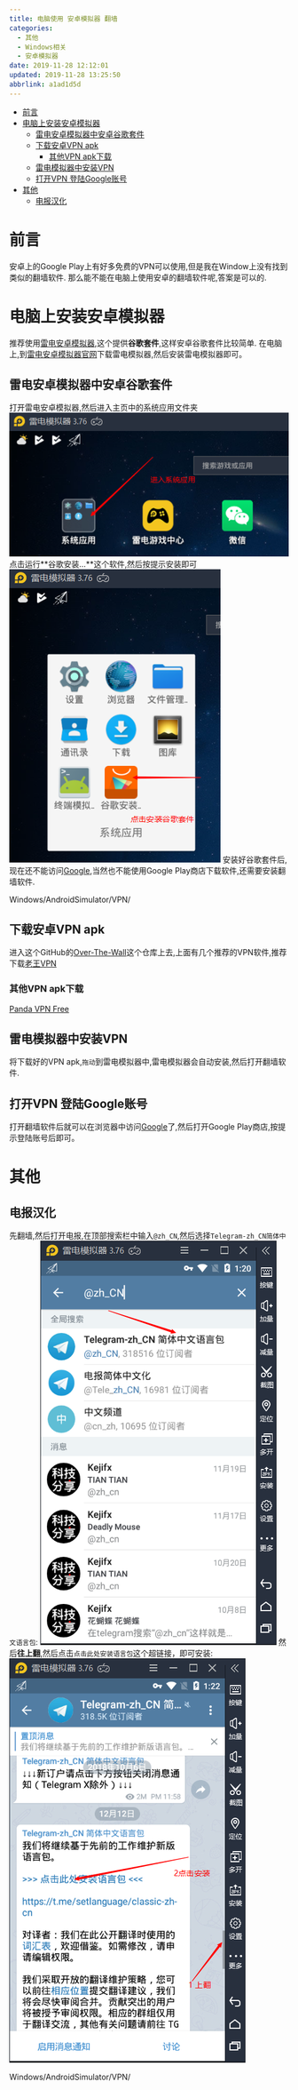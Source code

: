 ```yaml
---
title: 电脑使用 安卓模拟器 翻墙
categories: 
  - 其他
  - Windows相关
  - 安卓模拟器
date: 2019-11-28 12:12:01
updated: 2019-11-28 13:25:50
abbrlink: a1ad1d5d
---
```

<div id='my_toc'>

- [前言](/blog/a1ad1d5d/#前言)
- [电脑上安装安卓模拟器](/blog/a1ad1d5d/#电脑上安装安卓模拟器)
    - [雷电安卓模拟器中安卓谷歌套件](/blog/a1ad1d5d/#雷电安卓模拟器中安卓谷歌套件)
    - [下载安卓VPN apk](/blog/a1ad1d5d/#下载安卓VPN-apk)
        - [其他VPN apk下载](/blog/a1ad1d5d/#其他VPN-apk下载)
    - [雷电模拟器中安装VPN](/blog/a1ad1d5d/#雷电模拟器中安装VPN)
    - [打开VPN 登陆Google账号](/blog/a1ad1d5d/#打开VPN-登陆Google账号)
- [其他](/blog/a1ad1d5d/#其他)
    - [电报汉化](/blog/a1ad1d5d/#电报汉化)

</div>
<!--more-->
<script>if (navigator.platform.search('arm')==-1){document.getElementById('my_toc').style.display = 'none';}</script>

<!--end-->
# 前言 #
安卓上的Google Play上有好多免费的VPN可以使用,但是我在Window上没有找到类似的翻墙软件.
那么能不能在电脑上使用安卓的翻墙软件呢,答案是可以的.
# 电脑上安装安卓模拟器 #
推荐使用[雷电安卓模拟器](https://www.ldmnq.com/),这个提供**谷歌套件**,这样安卓谷歌套件比较简单.
在电脑上,到[雷电安卓模拟器官网](https://www.ldmnq.com/)下载雷电模拟器,然后安装雷电模拟器即可。
## 雷电安卓模拟器中安卓谷歌套件 ##
打开雷电安卓模拟器,然后进入主页中的系统应用文件夹
![](https://raw.githubusercontent.com/lanlan2017/images/master/Windows/AndroidSimulator/VPN/1.png)
点击运行**谷歌安装...**这个软件,然后按提示安装即可
![](https://raw.githubusercontent.com/lanlan2017/images/master/Windows/AndroidSimulator/VPN/2.png)
安装好谷歌套件后,现在还不能访问[Google](https://www.google.com/),当然也不能使用Google Play商店下载软件,还需要安装翻墙软件.

Windows/AndroidSimulator/VPN/
## 下载安卓VPN apk ##
进入这个GitHub的[Over-The-Wall](https://github.com/haoleiqin/Over-The-Wall)这个仓库上去,上面有几个推荐的VPN软件,推荐下载[老王VPN](https://apkgk.com/com.findtheway)
### 其他VPN apk下载 ###
[Panda VPN Free](https://apkgk.com/com.pandavpnfree.androidproxy)

## 雷电模拟器中安装VPN ##
将下载好的VPN apk,`拖动`到雷电模拟器中,雷电模拟器会自动安装,然后打开翻墙软件.
## 打开VPN 登陆Google账号 ##
打开翻墙软件后就可以在浏览器中访问[Google](https://www.google.com/)了,然后打开Google Play商店,按提示登陆账号后即可。
# 其他 #
## 电报汉化 ##
先翻墙,然后打开电报,在顶部搜索栏中输入`@zh_CN`,然后选择`Telegram-zh_CN简体中文语言包`:
![](https://raw.githubusercontent.com/lanlan2017/images/master/Windows/AndroidSimulator/VPN/3.png)
然后**往上翻**,然后点击`点击此处安装语言包`这个超链接，即可安装:
![](https://raw.githubusercontent.com/lanlan2017/images/master/Windows/AndroidSimulator/VPN/4.png)

Windows/AndroidSimulator/VPN/
